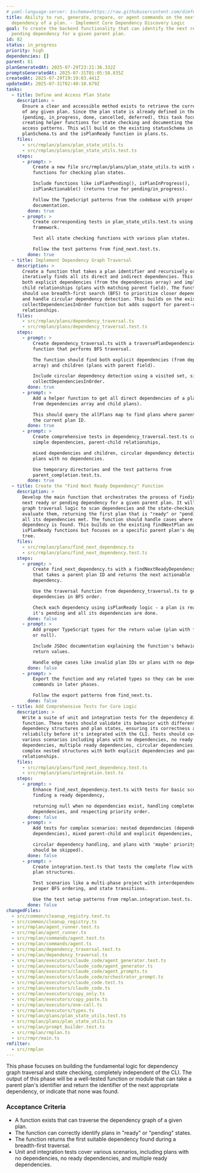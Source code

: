 ```yaml
---
# yaml-language-server: $schema=https://raw.githubusercontent.com/dimfeld/llmutils/main/schema/rmplan-plan-schema.json
title: Ability to run, generate, prepare, or agent commands on the next ready
  dependency of a plan. - Implement Core Dependency Discovery Logic
goal: To create the backend functionality that can identify the next ready or
  pending dependency for a given parent plan.
id: 82
status: in_progress
priority: high
dependencies: []
parent: 81
planGeneratedAt: 2025-07-29T23:21:36.332Z
promptsGeneratedAt: 2025-07-31T01:05:58.835Z
createdAt: 2025-07-29T19:19:03.441Z
updatedAt: 2025-07-31T02:40:10.679Z
tasks:
  - title: Define and Access Plan State
    description: >
      Ensure a clear and accessible method exists to retrieve the current state
      of any given plan. Since the plan state is already defined in the schema
      (pending, in_progress, done, cancelled, deferred), this task focuses on
      creating helper functions for state checking and documenting the state
      access patterns. This will build on the existing statusSchema in
      planSchema.ts and the isPlanReady function in plans.ts.
    files:
      - src/rmplan/plans/plan_state_utils.ts
      - src/rmplan/plans/plan_state_utils.test.ts
    steps:
      - prompt: >
          Create a new file src/rmplan/plans/plan_state_utils.ts with utility
          functions for checking plan states.

          Include functions like isPlanPending(), isPlanInProgress(),
          isPlanActionable() (returns true for pending/in_progress).

          Follow the TypeScript patterns from the codebase with proper JSDoc
          documentation.
        done: true
      - prompt: >
          Create corresponding tests in plan_state_utils.test.ts using Bun test
          framework.

          Test all state checking functions with various plan states.

          Follow the test patterns from find_next.test.ts.
        done: true
  - title: Implement Dependency Graph Traversal
    description: >
      Create a function that takes a plan identifier and recursively or
      iteratively finds all its direct and indirect dependencies. This includes
      both explicit dependencies (from the dependencies array) and implicit
      child relationships (plans with matching parent field). The function
      should use breadth-first search (BFS) to prioritize closer dependencies
      and handle circular dependency detection. This builds on the existing
      collectDependenciesInOrder function but adds support for parent-child
      relationships.
    files:
      - src/rmplan/plans/dependency_traversal.ts
      - src/rmplan/plans/dependency_traversal.test.ts
    steps:
      - prompt: >
          Create dependency_traversal.ts with a traversePlanDependencies
          function that performs BFS traversal.

          The function should find both explicit dependencies (from dependencies
          array) and children (plans with parent field).

          Include circular dependency detection using a visited set, similar to
          collectDependenciesInOrder.
        done: true
      - prompt: >
          Add a helper function to get all direct dependencies of a plan (both
          from dependencies array and child plans).

          This should query the allPlans map to find plans where parent equals
          the current plan ID.
        done: true
      - prompt: >
          Create comprehensive tests in dependency_traversal.test.ts covering:
          simple dependencies, parent-child relationships,

          mixed dependencies and children, circular dependency detection, and
          plans with no dependencies.

          Use temporary directories and the test patterns from
          parent_completion.test.ts.
        done: true
  - title: Create the "Find Next Ready Dependency" Function
    description: >
      Develop the main function that orchestrates the process of finding the
      next ready or pending dependency for a given parent plan. It will use the
      graph traversal logic to scan dependencies and the state-checking logic to
      evaluate them, returning the first plan that is "ready" or "pending" with
      all its dependencies met. The function should handle cases where no such
      dependency is found. This builds on the existing findNextPlan and
      isPlanReady functions but focuses on a specific parent plan's dependency
      tree.
    files:
      - src/rmplan/plans/find_next_dependency.ts
      - src/rmplan/plans/find_next_dependency.test.ts
    steps:
      - prompt: >
          Create find_next_dependency.ts with a findNextReadyDependency function
          that takes a parent plan ID and returns the next actionable
          dependency.

          Use the traversal function from dependency_traversal.ts to get
          dependencies in BFS order.

          Check each dependency using isPlanReady logic - a plan is ready if
          it's pending and all its dependencies are done.
        done: false
      - prompt: >
          Add proper TypeScript types for the return value (plan with filename
          or null).

          Include JSDoc documentation explaining the function's behavior and
          return values.

          Handle edge cases like invalid plan IDs or plans with no dependencies.
        done: false
      - prompt: >
          Export the function and any related types so they can be used by CLI
          commands in later phases.

          Follow the export patterns from find_next.ts.
        done: false
  - title: Add Comprehensive Tests for Core Logic
    description: >
      Write a suite of unit and integration tests for the dependency discovery
      function. These tests should validate its behavior with different
      dependency structures and plan states, ensuring its correctness and
      reliability before it's integrated with the CLI. Tests should cover
      various scenarios including plans with no dependencies, no ready
      dependencies, multiple ready dependencies, circular dependencies, and
      complex nested structures with both explicit dependencies and parent-child
      relationships.
    files:
      - src/rmplan/plans/find_next_dependency.test.ts
      - src/rmplan/plans/integration.test.ts
    steps:
      - prompt: >
          Enhance find_next_dependency.test.ts with tests for basic scenarios:
          finding a ready dependency,

          returning null when no dependencies exist, handling completed
          dependencies, and respecting priority order.
        done: false
      - prompt: >
          Add tests for complex scenarios: nested dependencies (dependencies of
          dependencies), mixed parent-child and explicit dependencies,

          circular dependency handling, and plans with 'maybe' priority (which
          should be skipped).
        done: false
      - prompt: >
          Create integration.test.ts that tests the complete flow with realistic
          plan structures.

          Test scenarios like a multi-phase project with interdependencies,
          proper BFS ordering, and state transitions.

          Use the test setup patterns from rmplan.integration.test.ts.
        done: false
changedFiles:
  - src/common/cleanup_registry.test.ts
  - src/common/cleanup_registry.ts
  - src/rmplan/agent_runner.test.ts
  - src/rmplan/agent_runner.ts
  - src/rmplan/commands/agent.test.ts
  - src/rmplan/commands/agent.ts
  - src/rmplan/dependency_traversal.test.ts
  - src/rmplan/dependency_traversal.ts
  - src/rmplan/executors/claude_code/agent_generator.test.ts
  - src/rmplan/executors/claude_code/agent_generator.ts
  - src/rmplan/executors/claude_code/agent_prompts.ts
  - src/rmplan/executors/claude_code/orchestrator_prompt.ts
  - src/rmplan/executors/claude_code.test.ts
  - src/rmplan/executors/claude_code.ts
  - src/rmplan/executors/copy_only.ts
  - src/rmplan/executors/copy_paste.ts
  - src/rmplan/executors/one-call.ts
  - src/rmplan/executors/types.ts
  - src/rmplan/plans/plan_state_utils.test.ts
  - src/rmplan/plans/plan_state_utils.ts
  - src/rmplan/prompt_builder.test.ts
  - src/rmplan/rmplan.ts
  - src/rmpr/main.ts
rmfilter:
  - src/rmplan
---
```


This phase focuses on building the fundamental logic for dependency graph traversal and state checking, completely independent of the CLI. The output of this phase will be a well-tested function or module that can take a parent plan's identifier and return the identifier of the next appropriate dependency, or indicate that none was found.

### Acceptance Criteria
- A function exists that can traverse the dependency graph of a given plan.
- The function can correctly identify plans in "ready" or "pending" states.
- The function returns the first suitable dependency found during a breadth-first traversal.
- Unit and integration tests cover various scenarios, including plans with no dependencies, no ready dependencies, and multiple ready dependencies.
